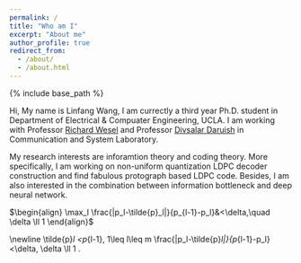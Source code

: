 ```yaml
---
permalink: /
title: "Who am I"
excerpt: "About me"
author_profile: true
redirect_from: 
  - /about/
  - /about.html
---
```


{% include base_path %}

Hi, My name is Linfang Wang, I am currectly a third year Ph.D. student in Department of Electrical & Compuater Engineering, UCLA. I am working with Professor [Richard Wesel](https://www.ee.ucla.edu/richard-wesel/) and Professor [Divsalar Daruish](https://scienceandtechnology.jpl.nasa.gov/people/d_divsalar) in Communication and System Laboratory. 


My research interests are inforamtion theory and coding theory. More specifically, I am working on non-uniform quantization LDPC decoder construction and find fabulous protograph based LDPC code. Besides, I am also interested in the combination between information bottleneck and deep neural network. 

$\begin{align} \max_l \frac{|p_l-\tilde{p}_l|}{p_{l-1}-p_l}&<\delta,\quad \delta \ll 1  \end{align}$


 \newline \tilde{p}_l <p_{l-1}, 1\leq l\leq m
 \frac{|p_l-\tilde{p}_l|}{p_{l-1}-p_l}<\delta, \delta \ll 1 
 . 